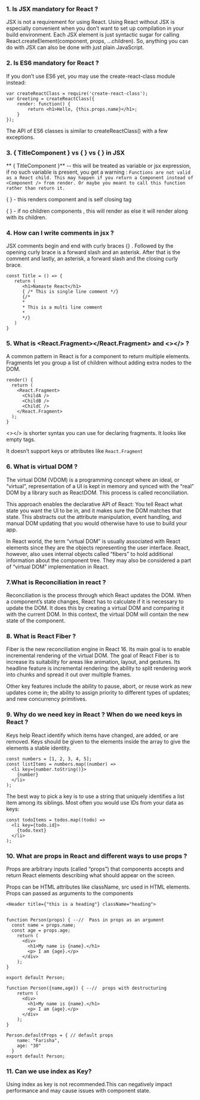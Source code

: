 ### 1. Is JSX mandatory for React ? 
JSX is not a requirement for using React. Using React without JSX is especially convenient when you don’t want to set up compilation in your build environment.
Each JSX element is just syntactic sugar for calling React.createElement(component, props, ...children). So, anything you can do with JSX can also be done with just plain JavaScript.

### 2. Is ES6 mandatory for React ?

If you don’t use ES6 yet, you may use the create-react-class module instead:

```
var createReactClass = require('create-react-class');
var Greeting = createReactClass({
    render: function() {
        return <h1>Hello, {this.props.name}</h1>;
    }
});
```
The API of ES6 classes is similar to createReactClass() with a few exceptions.

### 3. { TitleComponent } vs { <TitleComponent /> } vs { <TitleComponent> </TitleComponent> } in JSX

** { TitleComponent }** -- this will be treated as variable or jsx expression, if no such variable is present,  you get a warning : 
  ```Functions are not valid as a React child. This may happen if you return a Component instead of <Component /> from render. Or maybe you meant to call this function rather than return it.```
  
  
{ <TitleComponent /> }  - this renders component and is self closing tag

{ <TitleComponent> </TitleComponent> } - if no children components , this will render as <TitleComponent />  else it will render along with its children.

### 4. How can I write comments in jsx ?

JSX comments begin and end with curly braces {} . Followed by the opening curly brace is a forward slash and an asterisk. After that is the comment and lastly, an asterisk, a forward slash and the closing curly brace.

```
const Title = () => {
   return ( 
      <h1>Namaste React</h1> 
      { /* This is single line comment */}
      {/*
      *
      * This is a multi line comment
      *
      */} 
   )
}
```

### 5.  What is <React.Fragment></React.Fragment> and <></> ?

A common pattern in React is for a component to return multiple elements. Fragments let you group a list of children without adding extra nodes to the DOM.
```
render() {
  return (
    <React.Fragment>
      <ChildA />
      <ChildB />
      <ChildC />
    </React.Fragment>
  );
}
```

<></> is shorter syntax you can use for declaring fragments. It looks like empty tags.

It doesn’t support keys or attributes like `React.Fragment`

### 6. What is virtual DOM ?

The virtual DOM (VDOM) is a programming concept where an ideal, or “virtual”, representation of a UI is kept in memory and synced with the “real” DOM by a library such as ReactDOM. This process is called reconciliation.

This approach enables the declarative API of React: You tell React what state you want the UI to be in, and it makes sure the DOM matches that state. This abstracts out the attribute manipulation, event handling, and manual DOM updating that you would otherwise have to use to build your app.

In React world, the term “virtual DOM” is usually associated with React elements since they are the objects representing the user interface. React, however, also uses internal objects called “fibers” to hold additional information about the component tree. They may also be considered a part of “virtual DOM” implementation in React.

### 7.What is Reconciliation in react ?

Reconciliation is the process through which React updates the DOM. When a component’s state changes, React has to calculate if it is necessary to update the DOM. It does this by creating a virtual DOM and comparing it with the current DOM. In this context, the virtual DOM will contain the new state of the component.

### 8. What is React Fiber ?

Fiber is the new reconciliation engine in React 16. Its main goal is to enable incremental rendering of the virtual DOM.
The goal of React Fiber is to increase its suitability for areas like animation, layout, and gestures. Its headline feature is incremental rendering: the ability to split rendering work into chunks and spread it out over multiple frames.

Other key features include the ability to pause, abort, or reuse work as new updates come in; the ability to assign priority to different types of updates; and new concurrency primitives.

### 9. Why do we need key in React ? When do we need keys in React ?

Keys help React identify which items have changed, are added, or are removed. Keys should be given to the elements inside the array to give the elements a stable identity.

```
const numbers = [1, 2, 3, 4, 5];
const listItems = numbers.map((number) =>
  <li key={number.toString()}>
    {number}
  </li>
);
```
The best way to pick a key is to use a string that uniquely identifies a list item among its siblings. Most often you would use IDs from your data as keys:
```
const todoItems = todos.map((todo) =>
  <li key={todo.id}>
    {todo.text}
  </li>
);
```

### 10. What are props in React and different ways to use props ?

Props are arbitrary inputs (called “props”) that components accepts and return React elements describing what should appear on the screen.

Props can be HTML attributes like className, src used in HTML elements.
Props can passed as arguments to the components

```
<Header title={"this is a heading"} className="heading">


function Person(props) { --//  Pass in props as an argument
  const name = props.name;
  const age = props.age;
    return (
      <div>
        <h1>My name is {name}.</h1>
        <p> I am {age}.</p>
      </div>
    );
}

export default Person;

function Person({name,age}) { --//  props with destructuring
    return (
      <div>
        <h1>My name is {name}.</h1>
        <p> I am {age}.</p>
      </div>
    );
}

Person.defaultProps = { // default props
    name: "Farisha",
    age: "30"
  }
export default Person;
```

### 11. Can we use index as Key?

Using index as key is not recommended.This can negatively impact performance and may cause issues with component state. 






 

    
